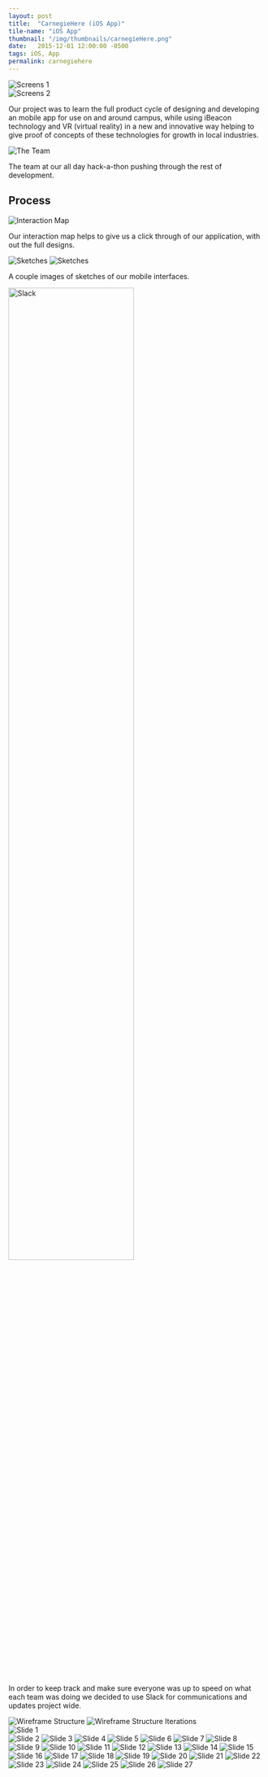 ```yaml
---
layout: post
title:  "CarnegieHere (iOS App)"
tile-name: "iOS App"
thumbnail: "/img/thumbnails/carnegieHere.png"
date:   2015-12-01 12:00:00 -0500
tags: iOS, App
permalink: carnegiehere
---
```


<div class="image-container"><img src="../img/carnegieHere/screens1.png" alt="Screens 1" /></div>

<div class="image-container"><img src="../img/carnegieHere/screens2.png" alt="Screens 2" /></div>

Our project was to learn the full product cycle of designing and developing an mobile app for use on and around campus, while using iBeacon technology and VR (virtual reality) in a new and innovative way helping to give proof of concepts of these technologies for growth in local industries.

<div class="image-container"><img src="../img/carnegieHere/theTeam.png" alt="The Team" /></div>

The team at our all day hack-a-thon pushing through the rest of development.

## Process

<div class="image-container"><img src="../img/carnegieHere/interactionMap.svg" alt="Interaction Map" /></div>

Our interaction map helps to give us a click through of our application, with out the full designs.

<div class="image-container"><img src="../img/carnegieHere/sketches1.png" alt="Sketches" />
<img src="../img/carnegieHere/sketches2.png" alt="Sketches" /></div>

A couple images of sketches of our mobile interfaces.

<div class="image-container"><img src="../img/carnegieHere/slack.png" alt="Slack" class="image-center" style="width: 70%;" /></div>

In order to keep track and make sure everyone was up to speed on what each team was doing we decided to use Slack for communications and updates project wide.

<div class="image-container"><img src="../img/carnegieHere/wireframeStructure1.png" alt="Wireframe Structure" />
<img src="../img/carnegieHere/wireframeStructure2.png" alt="Wireframe Structure Iterations" /></div>

<div class="image-container"><img src="../img/carnegieHere/CarnegieHEREPresentation1.png" alt="Slide 1" /></div>

<div class="image-container">
<img src="../img/carnegieHere/CarnegieHEREPresentation2.png" alt="Slide 2" />
<img src="../img/carnegieHere/CarnegieHEREPresentation3.png" alt="Slide 3" />
<img src="../img/carnegieHere/CarnegieHEREPresentation4.png" alt="Slide 4" />
<img src="../img/carnegieHere/CarnegieHEREPresentation5.png" alt="Slide 5" />
<img src="../img/carnegieHere/CarnegieHEREPresentation6.png" alt="Slide 6" />
<img src="../img/carnegieHere/CarnegieHEREPresentation7.png" alt="Slide 7" />
<img src="../img/carnegieHere/CarnegieHEREPresentation8.png" alt="Slide 8" />
<img src="../img/carnegieHere/CarnegieHEREPresentation9.png" alt="Slide 9" />
<img src="../img/carnegieHere/CarnegieHEREPresentation10.png" alt="Slide 10" />
<img src="../img/carnegieHere/CarnegieHEREPresentation11.png" alt="Slide 11" />
<img src="../img/carnegieHere/CarnegieHEREPresentation12.png" alt="Slide 12" />
<img src="../img/carnegieHere/CarnegieHEREPresentation13.png" alt="Slide 13" />
<img src="../img/carnegieHere/CarnegieHEREPresentation14.png" alt="Slide 14" />
<img src="../img/carnegieHere/CarnegieHEREPresentation15.png" alt="Slide 15" />
<img src="../img/carnegieHere/CarnegieHEREPresentation16.png" alt="Slide 16" />
<img src="../img/carnegieHere/CarnegieHEREPresentation17.png" alt="Slide 17" />
<img src="../img/carnegieHere/CarnegieHEREPresentation18.png" alt="Slide 18" />
<img src="../img/carnegieHere/CarnegieHEREPresentation19.png" alt="Slide 19" />
<img src="../img/carnegieHere/CarnegieHEREPresentation20.png" alt="Slide 20" />
<img src="../img/carnegieHere/CarnegieHEREPresentation21.png" alt="Slide 21" />
<img src="../img/carnegieHere/CarnegieHEREPresentation22.png" alt="Slide 22" />
<img src="../img/carnegieHere/CarnegieHEREPresentation23.png" alt="Slide 23" />
<img src="../img/carnegieHere/CarnegieHEREPresentation24.png" alt="Slide 24" />
<img src="../img/carnegieHere/CarnegieHEREPresentation25.png" alt="Slide 25" />
<img src="../img/carnegieHere/CarnegieHEREPresentation26.png" alt="Slide 26" />
<img src="../img/carnegieHere/CarnegieHEREPresentation27.png" alt="Slide 27" /></div>








